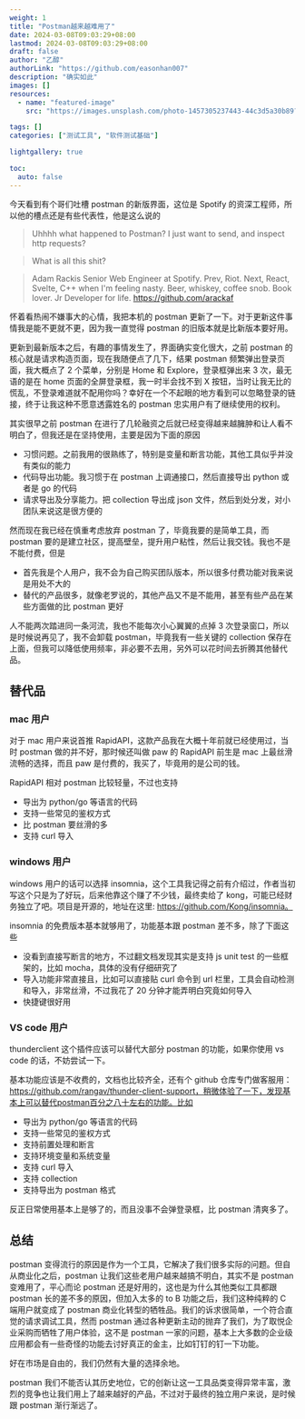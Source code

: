 ```yaml
---
weight: 1
title: "Postman越来越难用了"
date: 2024-03-08T09:03:29+08:00
lastmod: 2024-03-08T09:03:29+08:00
draft: false
author: "乙醇"
authorLink: "https://github.com/easonhan007"
description: "确实如此"
images: []
resources:
  - name: "featured-image"
    src: "https://images.unsplash.com/photo-1457305237443-44c3d5a30b89?w=300"

tags: []
categories: ["测试工具", "软件测试基础"]

lightgallery: true

toc:
  auto: false
---
```


今天看到有个哥们吐槽 postman 的新版界面，这位是 Spotify 的资深工程师，所以他的槽点还是有些代表性，他是这么说的

> Uhhhh what happened to Postman? I just want to send, and inspect http requests?

> What is all this shit?

> Adam Rackis
> Senior Web Engineer at Spotify. Prev, Riot. Next, React, Svelte, C++ when I'm feeling nasty. Beer, whiskey, coffee snob. Book lover. Jr Developer for life.
> https://github.com/arackaf

怀着看热闹不嫌事大的心情，我把本机的 postman 更新了一下。对于更新这件事情我是能不更就不更，因为我一直觉得 postman 的旧版本就是比新版本要好用。

更新到最新版本之后，有趣的事情发生了，界面确实变化很大，之前 postman 的核心就是请求构造页面，现在我随便点了几下，结果 postman 频繁弹出登录页面，我大概点了 2 个菜单，分别是 Home 和 Explore，登录框弹出来 3 次，最无语的是在 home 页面的全屏登录框，我一时半会找不到 X 按钮，当时让我无比的慌乱，不登录难道就不配用你吗？幸好在一个不起眼的地方看到可以忽略登录的链接，终于让我这种不愿意透露姓名的 postman 忠实用户有了继续使用的权利。

其实很早之前 postman 在进行了几轮融资之后就已经变得越来越臃肿和让人看不明白了，但我还是在坚持使用，主要是因为下面的原因

- 习惯问题。之前我用的很熟练了，特别是变量和断言功能，其他工具似乎并没有类似的能力
- 代码导出功能。我习惯于在 postman 上调通接口，然后直接导出 python 或者是 go 的代码
- 请求导出及分享能力。把 collection 导出成 json 文件，然后到处分发，对小团队来说这是很方便的

然而现在我已经在慎重考虑放弃 postman 了，毕竟我要的是简单工具，而 postman 要的是建立社区，提高壁垒，提升用户粘性，然后让我交钱。我也不是不能付费，但是

- 首先我是个人用户，我不会为自己购买团队版本，所以很多付费功能对我来说是用处不大的
- 替代的产品很多，就像老罗说的，其他产品又不是不能用，甚至有些产品在某些方面做的比 postman 更好

人不能两次踏进同一条河流，我也不能每次小心翼翼的点掉 3 次登录窗口，所以是时候说再见了，我不会卸载 postman，毕竟我有一些关键的 collection 保存在上面，但我可以降低使用频率，非必要不去用，另外可以花时间去折腾其他替代品。

## 替代品

### mac 用户

对于 mac 用户来说首推 RapidAPI，这款产品我在大概十年前就已经使用过，当时 postman 做的并不好，那时候还叫做 paw 的 RapidAPI 前生是 mac 上最丝滑流畅的选择，而且 paw 是付费的，我买了，毕竟用的是公司的钱。

RapidAPI 相对 postman 比较轻量，不过也支持

- 导出为 python/go 等语言的代码
- 支持一些常见的鉴权方式
- 比 postman 要丝滑的多
- 支持 curl 导入

### windows 用户

windows 用户的话可以选择 insomnia，这个工具我记得之前有介绍过，作者当初写这个只是为了好玩，后来他靠这个赚了不少钱，最终卖给了 kong，可能已经财务独立了吧。项目是开源的，地址在这里: https://github.com/Kong/insomnia。

insomnia 的免费版本基本就够用了，功能基本跟 postman 差不多，除了下面这些

- 没看到直接写断言的地方，不过翻文档发现其实是支持 js unit test 的一些框架的，比如 mocha，具体的没有仔细研究了
- 导入功能非常直接且，比如可以直接贴 curl 命令到 url 栏里，工具会自动检测和导入，非常丝滑，不过我花了 20 分钟才能弄明白究竟如何导入
- 快捷键很好用

### VS code 用户

thunderclient 这个插件应该可以替代大部分 postman 的功能，如果你使用 vs code 的话，不妨尝试一下。

基本功能应该是不收费的，文档也比较齐全，还有个 github 仓库专门做客服用：https://github.com/rangav/thunder-client-support，稍微体验了一下，发现基本上可以替代postman百分之八十左右的功能。比如

- 导出为 python/go 等语言的代码
- 支持一些常见的鉴权方式
- 支持前置处理和断言
- 支持环境变量和系统变量
- 支持 curl 导入
- 支持 collection
- 支持导出为 postman 格式

反正日常使用基本上是够了的，而且没事不会弹登录框，比 postman 清爽多了。

## 总结

postman 变得流行的原因是作为一个工具，它解决了我们很多实际的问题。但自从商业化之后，postman 让我们这些老用户越来越搞不明白，其实不是 postman 变难用了，平心而论 postman 还是好用的，这也是为什么其他类似工具都跟 postman 长的差不多的原因，但加入太多的 to B 功能之后，我们这种纯粹的 C 端用户就变成了 postman 商业化转型的牺牲品。我们的诉求很简单，一个符合直觉的请求调试工具，然而 postman 通过各种更新主动的抛弃了我们，为了取悦企业采购而牺牲了用户体验，这不是 postman 一家的问题，基本上大多数的企业级应用都会有一些奇怪的功能去讨好真正的金主，比如钉钉的钉一下功能。

好在市场是自由的，我们仍然有大量的选择余地。

postman 我们不能否认其历史地位，它的创新让这一工具品类变得异常丰富，激烈的竞争也让我们用上了越来越好的产品，不过对于最终的独立用户来说，是时候跟 postman 渐行渐远了。
